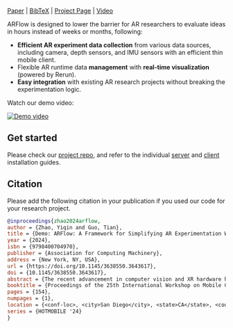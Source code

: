 <!--[metadata]
title = "ARFlow: a framework for simplifying AR experimentation workflow"
source = "https://github.com/cake-lab/ARFlow"
tags = ["3D", "Augmented Reality", "Spatial Computing"]
thumbnail = "https://static.rerun.io/arflow/a6b509af10a42b3c7ad3909d44e972a3cb1a9c41/480w.png"
thumbnail_dimensions = [480, 480]
-->


[Paper](https://doi.org/10.1145/3638550.3643617) | [BibTeX](#bibtex) | [Project Page](https://cake.wpi.edu/ARFlow/) | [Video](https://youtu.be/mml8YrCgfTk)


ARFlow is designed to lower the barrier for AR researchers to evaluate ideas in hours instead of weeks or months, following:
- **Efficient AR experiment data collection** from various data sources, including camera, depth sensors, and IMU sensors with an efficient thin mobile client.
- Flexible AR runtime data **management** with **real-time visualization** (powered by Rerun).
- **Easy integration** with existing AR research projects without breaking the experimentation logic.

Watch our demo video:

[![Demo video](https://img.youtube.com/vi/mml8YrCgfTk/maxresdefault.jpg)](https://youtu.be/mml8YrCgfTk)


## Get started

Please check our [project repo](https://github.com/cake-lab/ARFlow/blob/main/README.md), and refer to the individual [server](https://github.com/cake-lab/ARFlow/blob/main/python/README.md) and [client](https://github.com/cake-lab/ARFlow/blob/main/unity/README.md) installation guides.

## Citation

Please add the following citation in your publication if you used our code for your research project.

```bibtex
@inproceedings{zhao2024arflow,
author = {Zhao, Yiqin and Guo, Tian},
title = {Demo: ARFlow: A Framework for Simplifying AR Experimentation Workflow},
year = {2024},
isbn = {9798400704970},
publisher = {Association for Computing Machinery},
address = {New York, NY, USA},
url = {https://doi.org/10.1145/3638550.3643617},
doi = {10.1145/3638550.3643617},
abstract = {The recent advancement in computer vision and XR hardware has ignited the community's interest in AR systems research. Similar to traditional systems research, the evaluation of AR systems involves capturing real-world data with AR hardware and iteratively evaluating the targeted system designs [1]. However, it is challenging to conduct scalable and reproducible AR experimentation [2] due to two key reasons. First, there is a lack of integrated framework support in real-world data capturing, which makes it a time-consuming process. Second, AR data often exhibits characteristics, including temporal and spatial variations, and is in a multi-modal format, which makes it difficult to conduct controlled evaluations.},
booktitle = {Proceedings of the 25th International Workshop on Mobile Computing Systems and Applications},
pages = {154},
numpages = {1},
location = {<conf-loc>, <city>San Diego</city>, <state>CA</state>, <country>USA</country>, </conf-loc>},
series = {HOTMOBILE '24}
}
```
